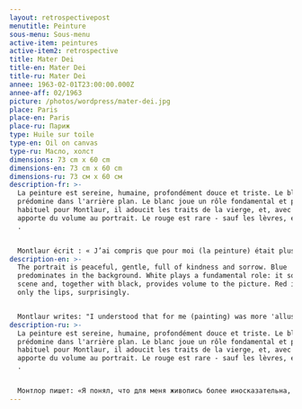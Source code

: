 ```yaml
---
layout: retrospectivepost
menutitle: Peinture
sous-menu: Sous-menu
active-item: peintures
active-item2: retrospective
title: Mater Dei
title-en: Mater Dei
title-ru: Mater Dei
annee: 1963-02-01T23:00:00.000Z
annee-aff: 02/1963
picture: /photos/wordpress/mater-dei.jpg
place: Paris
place-en: Paris
place-ru: Париж
type: Huile sur toile
type-en: Oil on canvas
type-ru: Масло, холст
dimensions: 73 cm x 60 cm
dimensions-en: 73 cm x 60 cm
dimensions-ru: 73 см x 60 см
description-fr: >-
  La peinture est sereine, humaine, profondément douce et triste. Le bleu
  prédomine dans l'arrière plan. Le blanc joue un rôle fondamental et peu
  habituel pour Montlaur, il adoucit les traits de la vierge, et, avec le noir,
  apporte du volume au portrait. Le rouge est rare - sauf les lèvres, étonnement
  .


  Montlaur écrit : « J’ai compris que pour moi (la peinture) était plus "allusive" qu’aucun autre mode d’expression. La musique et le verbe (dit ou écrit) le sont évidemment autant pour d’autres. La différence en ce qui concerne la peinture est qu’elle me concerne directement. J’eus la révélation que je pouvais exprimer le mystère , mon mystère, par la peinture, ma peinture » (Petits écrits de nuit, 1961).
description-en: >-
  The portrait is peaceful, gentle, full of kindness and sorrow. Blue
  predominates in the background. White plays a fundamental role: it softens the
  scene and, together with black, provides volume to the picture. Red is rare -
  only the lips, surprisingly.


  Montlaur writes: "I understood that for me (painting) was more 'allusive' than any other mode of expression. Music and the verb (spoken or written) are obviously equally so for others. The difference with painting is that it concerns me directly. I had the revelation that I could express the mystery, my mystery, through painting, my painting” (Petits écrits de nuit, 1961).
description-ru: >-
  La peinture est sereine, humaine, profondément douce et triste. Le bleu
  prédomine dans l'arrière plan. Le blanc joue un rôle fondamental et peu
  habituel pour Montlaur, il adoucit les traits de la vierge, et, avec le noir,
  apporte du volume au portrait. Le rouge est rare - sauf les lèvres, étonnement
  .


  Монтлор пишет: «Я понял, что для меня живопись более иносказательна, чем любой другой способ выражения. Музыка и слово (произнесенное или написанное), очевидно, таковы для других. Разница в моем отношении к живописи  диктуется тем,  что я непосредственно связан с изобразительным искусством.  Мне открылось, что я могу выразить тайну, мою тайну, посредством живописи, моей живописи» (Ночные заметки, 1961).
---
```


